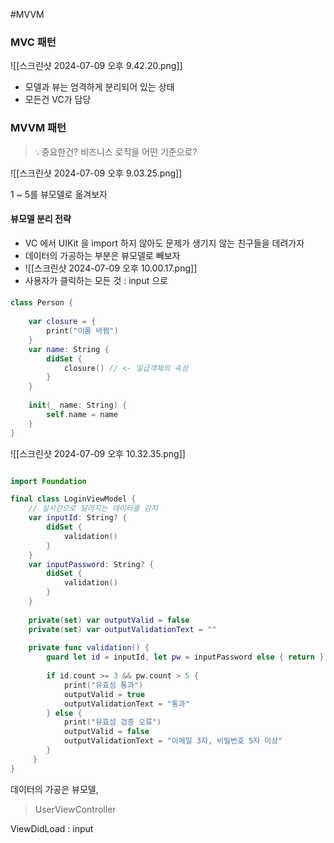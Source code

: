 #MVVM 

### MVC 패턴

![[스크린샷 2024-07-09 오후 9.42.20.png]]
- 모델과 뷰는 엄격하게 분리되어 있는 상태
- 모든건 VC가 담당

### MVVM 패턴
> 💡중요한건?
> 비즈니스 로직을 어떤 기준으로?


![[스크린샷 2024-07-09 오후 9.03.25.png]]

1 ~ 5를 뷰모델로 옮겨보자

#### 뷰모델 분리 전략
- VC 에서 UIKit 을 import 하지 않아도 문제가 생기지 않는 친구들을  데려가자
- 데이터의 가공하는 부분은 뷰모델로 빼보자
- ![[스크린샷 2024-07-09 오후 10.00.17.png]]
- 사용자가 클릭하는 모든 것 : input 으로


#### 
```swift
class Person {
    
    var closure = {
        print("이름 바뀜")
    }
    var name: String {
        didSet {
            closure() // <- 일급객체의 속성
        }
    }
    
    init(_ name: String) {
        self.name = name
    }
}
```
![[스크린샷 2024-07-09 오후 10.32.35.png]]


```swift

import Foundation

final class LoginViewModel {
    // 실시간으로 달라지는 데이터를 감지
    var inputId: String? {
        didSet {
            validation()
        }
    }
    var inputPassword: String? {
        didSet {
            validation()
        }
    }
    
    private(set) var outputValid = false
    private(set) var outputValidationText = ""
    
    private func validation() {
        guard let id = inputId, let pw = inputPassword else { return }
        
        if id.count >= 3 && pw.count > 5 {
            print("유효성 통과")
            outputValid = true
            outputValidationText = "통과"
        } else {
            print("유효성 검증 오류")
            outputValid = false
            outputValidationText = "이메일 3자, 비밀번호 5자 이상"
        }
     }
}
```



데이터의 가공은 뷰모델, 

>UserViewController

ViewDidLoad : input 